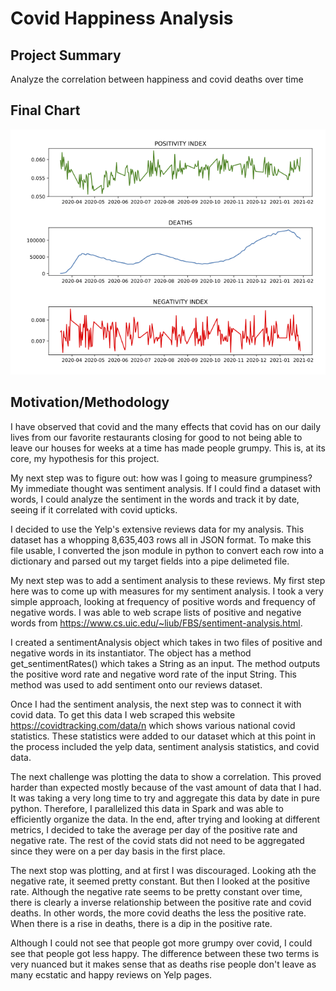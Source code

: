 # Covid Happiness Analysis

## Project Summary
Analyze the correlation between happiness and covid deaths over time

## Final Chart
![comparison](comparison.png)

## Motivation/Methodology

I have observed that covid and the many effects that covid has on our daily lives from our favorite restaurants closing for good to not being able to leave our houses for weeks at a time has made people grumpy. This is, at its core, my hypothesis for this project.

My next step was to figure out: how was I going to measure grumpiness? My immediate thought was sentiment analysis. If I could find a dataset with words, I could analyze the sentiment in the words and track it by date, seeing if it correlated with covid upticks.

I decided to use the Yelp's extensive reviews data for my analysis. This dataset has a whopping 8,635,403 rows all in JSON format. To make this file usable, I converted the json module in python to convert each row into a dictionary and parsed out my target fields into a pipe delimeted file.

My next step was to add a sentiment analysis to these reviews. My first step here was to come up with measures for my sentiment analysis. I took a very simple approach, looking at frequency of positive words and frequency of negative words. I was able to web scrape lists of positive and negative words from https://www.cs.uic.edu/~liub/FBS/sentiment-analysis.html.

I created a sentimentAnalysis object which takes in two files of positive and negative words in its instantiator. The object has a method get_sentimentRates() which takes a String as an input. The method outputs the positive word rate and negative word rate of the input String. This method was used to add sentiment onto our reviews dataset.

Once I had the sentiment analysis, the next step was to connect it with covid data. To get this data I web scraped this website https://covidtracking.com/data/n which shows various national covid statistics. These statistics were added to our dataset which at this point in the process included the yelp data, sentiment analysis statistics, and covid data.

The next challenge was plotting the data to show a correlation. This proved harder than expected mostly because of the vast amount of data that I had. It was taking a very long time to try and aggregate this data by date in pure python. Therefore, I parallelized this data in Spark and was able to efficiently organize the data. In the end, after trying and looking at different metrics, I decided to take the average per day of the positive rate and negative rate. The rest of the covid stats did not need to be aggregated since they were on a per day basis in the first place.

The next stop was plotting, and at first I was discouraged. Looking ath the negative rate, it seemed pretty constant. But then I looked at the positive rate. Although the negative rate seems to be pretty constant over time, there is clearly a inverse relationship between the positive rate and covid deaths. In other words, the more covid deaths the less the positive rate. When there is a rise in deaths, there is a dip in the positive rate.

Although I could not see that people got more grumpy over covid, I could see that people got less happy. The difference between these two terms is very nuanced but it makes sense that as deaths rise people don't leave as many ecstatic and happy reviews on Yelp pages. 


